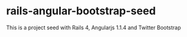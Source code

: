 rails-angular-bootstrap-seed
============================

This is a project seed with Rails 4, Angularjs 1.1.4 and Twitter Bootstrap
